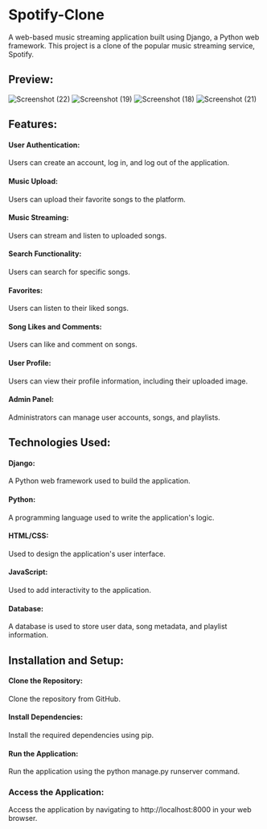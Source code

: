 # Spotify-Clone
A web-based music streaming application built using Django, a Python web framework. This project is a clone of the popular music streaming service, Spotify.
## Preview:
![Screenshot (22)](https://github.com/user-attachments/assets/7e1b00d6-ff84-4d7a-bf07-514454cd4224)
![Screenshot (19)](https://github.com/user-attachments/assets/00fb5bf6-cb90-4223-b5a5-ca2530fbfdcd)
![Screenshot (18)](https://github.com/user-attachments/assets/119b7a56-e6e2-451e-8b1a-00e0e052605a)
![Screenshot (21)](https://github.com/user-attachments/assets/77f3e55e-1714-4053-8abd-a513a40e783a)
<br>
## Features:

#### User Authentication: 
Users can create an account, log in, and log out of the application.
#### Music Upload:
Users can upload their favorite songs to the platform.
#### Music Streaming:
Users can stream and listen to uploaded songs.
#### Search Functionality:
Users can search for specific songs.
#### Favorites:
Users can listen to their liked songs.
#### Song Likes and Comments: 
Users can like and comment on songs.
#### User Profile:
Users can view their profile information, including their uploaded image.
#### Admin Panel:
Administrators can manage user accounts, songs, and playlists.
<br>
## Technologies Used:

#### Django:
A Python web framework used to build the application.
#### Python: 
A programming language used to write the application's logic.
#### HTML/CSS:
Used to design the application's user interface.
#### JavaScript:
Used to add interactivity to the application.
#### Database:
A database is used to store user data, song metadata, and playlist information.

## Installation and Setup:

#### Clone the Repository: 
Clone the repository from GitHub.
#### Install Dependencies:
Install the required dependencies using pip.
#### Run the Application: 
Run the application using the python manage.py runserver command.
### Access the Application:
Access the application by navigating to http://localhost:8000 in your web browser.
